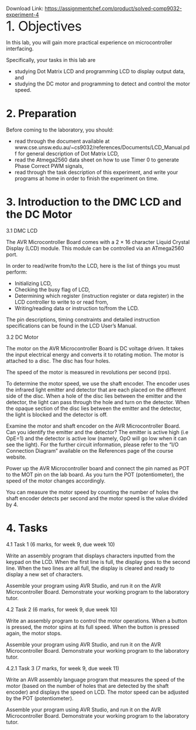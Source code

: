 Download Link: https://assignmentchef.com/product/solved-comp9032-experiment-4
<br>
<span style="font-size: 2.61792em; letter-spacing: -1px; font-family: -apple-system, BlinkMacSystemFont, 'Segoe UI', Roboto, Oxygen-Sans, Ubuntu, Cantarell, 'Helvetica Neue', sans-serif;">1.  Objectives</span>




In this lab, you will gain more practical experience on microcontroller interfacing.

Specifically, your tasks in this lab are

<ul>

 <li>studying Dot Matrix LCD and programming LCD to display output data, and</li>

 <li>studying the DC motor and programming to detect and control the motor speed.</li>

</ul>







<h1>2.  Preparation</h1>




Before coming to the laboratory, you should:

<ul>

 <li>read through the document available at www.cse.unsw.edu.au/~cs9032/references/Documents/LCD_Manual.pdf for general description of Dot Matrix LCD,</li>

 <li>read the Atmega2560 data sheet on how to use Timer 0 to generate Phase Correct PWM signals,</li>

 <li>read through the task description of this experiment, and write your programs at home in order to finish the experiment on time.</li>

</ul>







<h1>3.     Introduction to the DMC LCD and the DC Motor</h1>




3.1       DMC LCD




The AVR Microcontroller Board comes with a 2 × 16 character Liquid Crystal Display (LCD) module. This module can be controlled via an ATmega2560 port.




In order to read/write from/to the LCD, here is the list of things you must perform:

<ul>

 <li>Initializing LCD,</li>

 <li>Checking the busy flag of LCD,</li>

 <li>Determining which register (instruction register or data register) in the LCD controller to write to or read from,</li>

 <li>Writing/reading data or instruction to/from the LCD.</li>

</ul>




The pin descriptions, timing constraints and detailed instruction specifications can be found in the LCD User’s Manual.




3.2       DC Motor




The motor on the AVR Microcontroller Board is DC voltage driven. It takes the input electrical energy and converts it to rotating motion. The motor is attached to a disc. The disc has four holes.




The speed of the motor is measured in revolutions per second (rps).

To determine the motor speed, we use the shaft encoder. The encoder uses the infrared light emitter and detector that are each placed on the different side of the disc. When a hole of the disc lies between the emitter and the detector, the light can pass through the hole and turn on the detector. When the opaque section of the disc lies between the emitter and the detector, the light is blocked and the detector is off.




Examine the motor and shaft encoder on the AVR Microcontroller Board. Can you identify the emitter and the detector? The emitter is active high (i.e OpE=1) and the detector is active low (namely, OpO will go low when it can see the light). For the further circuit information, please refer to the “I/O Connection Diagram” available on the References page of the course website.




Power up the AVR Microcontroller board and connect the pin named as POT to the MOT pin on the lab board. As you turn the POT (potentiometer), the speed of the motor changes accordingly.




You can measure the motor speed by counting the number of holes the shaft encoder detects per second and the motor speed is the value divided by 4.










<h1>4.  Tasks</h1>







4.1       Task 1 (6 marks, for week 9, due week 10)




Write an assembly program that displays characters inputted from the keypad on the LCD. When the first line is full, the display goes to the second line. When the two lines are all full, the display is cleared and ready to display a new set of characters.







Assemble your program using AVR Studio, and run it on the AVR Microcontroller Board. Demonstrate your working program to the laboratory tutor.













4.2      Task 2 (6 marks, for week 9, due week 10)




Write an assembly program to control the motor operations. When a button is pressed, the motor spins at its full speed. When the button is pressed again, the motor stops.




Assemble your program using AVR Studio, and run it on the AVR Microcontroller Board. Demonstrate your working program to the laboratory tutor.










4.2.1 Task 3 (7 marks, for week 9, due week 11)







Write an AVR assembly language program that measures the speed of the motor (based on the number of holes that are detected by the shaft encoder) and displays the speed on LCD. The motor speed can be adjusted by the POT (potentiometer).







Assemble your program using AVR Studio, and run it on the AVR Microcontroller Board. Demonstrate your working program to the laboratory tutor.